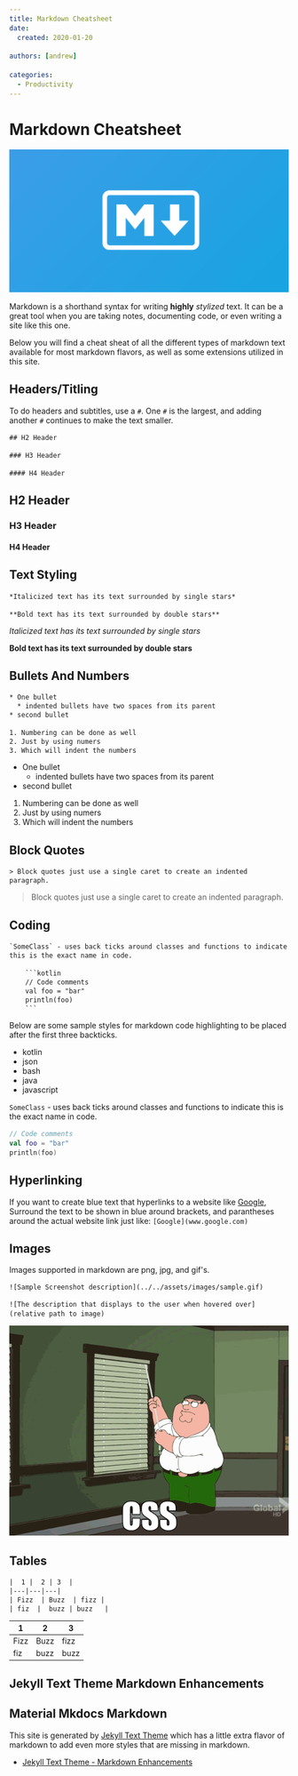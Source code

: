 ```yaml
---
title: Markdown Cheatsheet
date:
  created: 2020-01-20

authors: [andrew]

categories:
  - Productivity
---
```


# Markdown Cheatsheet

![](../../assets/images/markdown-guide.jpg)

Markdown is a shorthand syntax for writing **highly** *stylized* text. It can be a great tool when you are taking notes, documenting code, or even writing a site like this one. 

Below you will find a cheat sheat of all the different types of markdown text available for most markdown flavors, as well as some extensions utilized in this site. 

<!-- more -->

## Headers/Titling
To do headers and subtitles, use a `#`. One `#` is the largest, and adding another `#` continues to make the text smaller. 
```
## H2 Header 

### H3 Header 

#### H4 Header 

```

## H2 Header 

### H3 Header 

#### H4 Header 


## Text Styling 

```
*Italicized text has its text surrounded by single stars*

**Bold text has its text surrounded by double stars**
```

*Italicized text has its text surrounded by single stars*

**Bold text has its text surrounded by double stars**


## Bullets And Numbers 

```
* One bullet
  * indented bullets have two spaces from its parent
* second bullet

1. Numbering can be done as well
2. Just by using numers 
3. Which will indent the numbers 
``` 

* One bullet
  * indented bullets have two spaces from its parent
* second bullet


1. Numbering can be done as well
2. Just by using numers 
3. Which will indent the numbers 

## Block Quotes 

```
> Block quotes just use a single caret to create an indented paragraph. 
```

> Block quotes just use a single caret to create an indented paragraph. 

## Coding 

```
`SomeClass` - uses back ticks around classes and functions to indicate this is the exact name in code. 

    ```kotlin 
    // Code comments
    val foo = "bar"
    println(foo)
    ```
```

Below are some sample styles for markdown code highlighting to be placed after the first three backticks. 

* kotlin
* json
* bash
* java 
* javascript 

`SomeClass` - uses back ticks around classes and functions to indicate this is the exact name in code. 

```kotlin 
// Code comments
val foo = "bar"
println(foo)
```

## Hyperlinking

If you want to create blue text that hyperlinks to a website like [Google](https://www.google.com), Surround the text to be shown in blue around brackets, and parantheses around the actual website link just like: `[Google](www.google.com)`

## Images 

Images supported in markdown are png, jpg, and gif's. 

```
![Sample Screenshot description](../../assets/images/sample.gif)
```

`![The description that displays to the user when hovered over](relative path to image)`

![Sample Screenshot description](../../assets/images/sample.gif)

## Tables

```
|  1 |  2 | 3  | 
|---|---|---|
| Fizz  | Buzz  | fizz | 
| fiz  |  buzz | buzz   |  
```

|  1 |  2 | 3  | 
|---|---|---|
| Fizz  | Buzz  | fizz | 
| fiz  |  buzz | buzz   |  

## Jekyll Text Theme Markdown Enhancements

## Material Mkdocs Markdown

This site is generated by [Jekyll Text Theme](https://tianqi.name/jekyll-TeXt-theme/) which has a little extra flavor of markdown to add even more styles that are missing in markdown. 

* [Jekyll Text Theme - Markdown Enhancements](https://tianqi.name/jekyll-TeXt-theme/docs/en/markdown-enhancements)